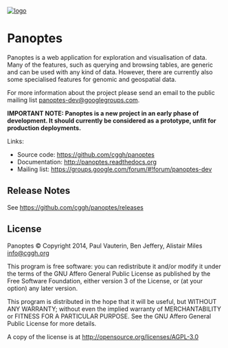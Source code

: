 [![logo](https://raw2.github.com/cggh/panoptes/master/webapp/Bitmaps/PanoptesLarge.png)](https://raw2.github.com/cggh/panoptes/master/webapp/Bitmaps/)

Panoptes
========

Panoptes is a web application for exploration and visualisation of
data. Many of the features, such as querying and browsing tables, are
generic and can be used with any kind of data. However, there are
currently also some specialised features for genomic and geospatial
data.

For more information about the project please send an email to the public
mailing list <panoptes-dev@googlegroups.com>.

**IMPORTANT NOTE: 
Panoptes is a new project in an early phase of development. It should currently be considered as a prototype, unfit for production deployments.**
 


Links:

* Source code: https://github.com/cggh/panoptes
* Documentation: http://panoptes.readthedocs.org
* Mailing list:	 https://groups.google.com/forum/#!forum/panoptes-dev


Release Notes
-------------
See https://github.com/cggh/panoptes/releases


License
-------
Panoptes © Copyright 2014, Paul Vauterin, Ben Jeffery, Alistair Miles <info@cggh.org>

This program is free software: you can redistribute it and/or modify
it under the terms of the GNU Affero General Public License as
published by the Free Software Foundation, either version 3 of the
License, or (at your option) any later version.

This program is distributed in the hope that it will be useful,
but WITHOUT ANY WARRANTY; without even the implied warranty of
MERCHANTABILITY or FITNESS FOR A PARTICULAR PURPOSE.  See the
GNU Affero General Public License for more details.

A copy of the license is at <http://opensource.org/licenses/AGPL-3.0>
